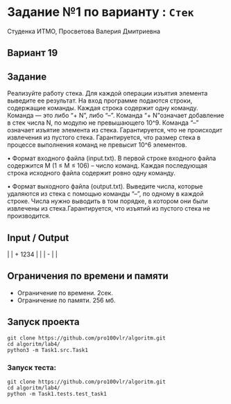 # Задание №1 по варианту  : `Стек`
Студенка ИТМО,  Просветова Валерия Дмитриевна

## Вариант 19

## Задание 
Реализуйте работу стека. Для каждой операции изъятия элемента выведите ее результат.
На вход программе подаются строки, содержащие команды. Каждая строка содержит одну команду. Команда — это либо “+ N”, либо “–”. Команда “+ N”означает добавление в стек числа N, по модулю не превышающего 10^9. Команда “–” означает изъятие элемента из стека. Гарантируется, что не происходит извлечения из пустого стека. Гарантируется, что размер стека в процессе выполнения команд не превысит 10^6 элементов.

• Формат входного файла (input.txt). В первой строке входного файла содержится M (1 ≤ M ≤ 106) – число команд. Каждая последующая строка исходного файла содержит ровно одну команду.

• Формат выходного файла (output.txt). Выведите числа, которые удаляются из стека с помощью команды “–”, по одному в каждой строке. Числа нужно выводить в том порядке, в котором они были извлечены из стека.Гарантируется, что изъятий из пустого стека не производится.

## Input / Output 

 |
| + 1234   |          |
| -        |          |

## Ограничения по времени и памяти

- Ограничение по времени. 2сек.
- Ограничение по памяти. 256 мб.

## Запуск проекта

`git clone https://github.com/pro100vlr/algoritm.git`   
`cd algoritm/lab4/`  
`python3 -m Task1.src.Task1`   
   
### Запуск теста:   
   
`git clone https://github.com/pro100vlr/algoritm.git`   
`cd algoritm/lab4/`  
`python -m Task1.tests.test_task1`